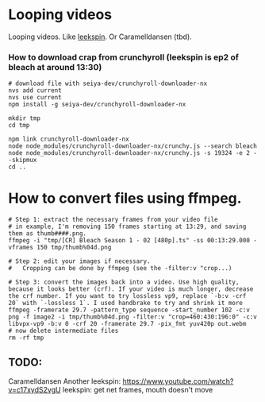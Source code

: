 # Looping videos

Looping videos. Like [leekspin](leekspin). Or Caramelldansen (tbd).

### How to download crap from crunchyroll (leekspin is ep2 of bleach at around 13:30)

```
# download file with seiya-dev/crunchyroll-downloader-nx
nvs add current
nvs use current
npm install -g seiya-dev/crunchyroll-downloader-nx

mkdir tmp
cd tmp

npm link crunchyroll-downloader-nx
node node_modules/crunchyroll-downloader-nx/crunchy.js --search bleach
node node_modules/crunchyroll-downloader-nx/crunchy.js -s 19324 -e 2 --skipmux
cd ..
```

# How to convert files using ffmpeg.
```
# Step 1: extract the necessary frames from your video file
# in example, I'm removing 150 frames starting at 13:29, and saving them as thumb####.png. 
ffmpeg -i "tmp/[CR] Bleach Season 1 - 02 [480p].ts" -ss 00:13:29.000 -vframes 150 tmp/thumb%04d.png

# Step 2: edit your images if necessary.
#   Cropping can be done by ffmpeg (see the -filter:v "crop...)

# Step 3: convert the images back into a video. Use high quality, because it looks better (crf). If your video is much longer, decrease the crf number. If you want to try lossless vp9, replace `-b:v -crf 20` with `-lossless 1`. I used handbrake to try and shrink it more
ffmpeg -framerate 29.7 -pattern_type sequence -start_number 102 -c:v png -f image2 -i tmp/thumb%04d.png -filter:v "crop=460:430:196:0" -c:v libvpx-vp9 -b:v 0 -crf 20 -framerate 29.7 -pix_fmt yuv420p out.webm
# now delete intermediate files
rm -rf tmp
```
## TODO:
Caramelldansen
Another leekspin: https://www.youtube.com/watch?v=c17xydS2vgU
leekspin: get net frames, mouth doesn't move
